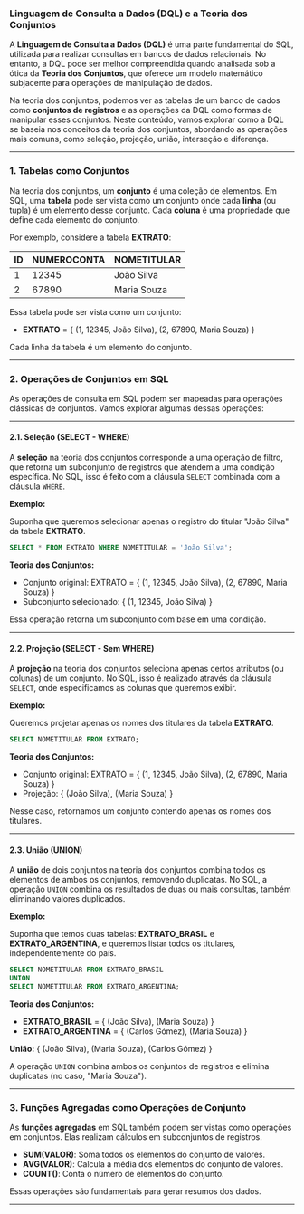 ### Linguagem de Consulta a Dados (DQL) e a Teoria dos Conjuntos

A **Linguagem de Consulta a Dados (DQL)** é uma parte fundamental do SQL, utilizada para realizar consultas em bancos de dados relacionais. No entanto, a DQL pode ser melhor compreendida quando analisada sob a ótica da **Teoria dos Conjuntos**, que oferece um modelo matemático subjacente para operações de manipulação de dados.

Na teoria dos conjuntos, podemos ver as tabelas de um banco de dados como **conjuntos de registros** e as operações da DQL como formas de manipular esses conjuntos. Neste conteúdo, vamos explorar como a DQL se baseia nos conceitos da teoria dos conjuntos, abordando as operações mais comuns, como seleção, projeção, união, interseção e diferença.

---

### 1. **Tabelas como Conjuntos**

Na teoria dos conjuntos, um **conjunto** é uma coleção de elementos. Em SQL, uma **tabela** pode ser vista como um conjunto onde cada **linha** (ou tupla) é um elemento desse conjunto. Cada **coluna** é uma propriedade que define cada elemento do conjunto.

Por exemplo, considere a tabela **EXTRATO**:

| ID  | NUMEROCONTA | NOMETITULAR |
|-----|-------------|-------------|
| 1   | 12345       | João Silva  |
| 2   | 67890       | Maria Souza |

Essa tabela pode ser vista como um conjunto:

- **EXTRATO** = { (1, 12345, João Silva), (2, 67890, Maria Souza) }

Cada linha da tabela é um elemento do conjunto.

---

### 2. **Operações de Conjuntos em SQL**

As operações de consulta em SQL podem ser mapeadas para operações clássicas de conjuntos. Vamos explorar algumas dessas operações:

---

#### **2.1. Seleção (SELECT - WHERE)**

A **seleção** na teoria dos conjuntos corresponde a uma operação de filtro, que retorna um subconjunto de registros que atendem a uma condição específica. No SQL, isso é feito com a cláusula `SELECT` combinada com a cláusula `WHERE`.

**Exemplo:**

Suponha que queremos selecionar apenas o registro do titular "João Silva" da tabela **EXTRATO**.

```sql
SELECT * FROM EXTRATO WHERE NOMETITULAR = 'João Silva';
```

**Teoria dos Conjuntos:**

- Conjunto original: EXTRATO = { (1, 12345, João Silva), (2, 67890, Maria Souza) }
- Subconjunto selecionado: { (1, 12345, João Silva) }

Essa operação retorna um subconjunto com base em uma condição.

---

#### **2.2. Projeção (SELECT - Sem WHERE)**

A **projeção** na teoria dos conjuntos seleciona apenas certos atributos (ou colunas) de um conjunto. No SQL, isso é realizado através da cláusula `SELECT`, onde especificamos as colunas que queremos exibir.

**Exemplo:**

Queremos projetar apenas os nomes dos titulares da tabela **EXTRATO**.

```sql
SELECT NOMETITULAR FROM EXTRATO;
```

**Teoria dos Conjuntos:**

- Conjunto original: EXTRATO = { (1, 12345, João Silva), (2, 67890, Maria Souza) }
- Projeção: { (João Silva), (Maria Souza) }

Nesse caso, retornamos um conjunto contendo apenas os nomes dos titulares.

---

#### **2.3. União (UNION)**

A **união** de dois conjuntos na teoria dos conjuntos combina todos os elementos de ambos os conjuntos, removendo duplicatas. No SQL, a operação `UNION` combina os resultados de duas ou mais consultas, também eliminando valores duplicados.

**Exemplo:**

Suponha que temos duas tabelas: **EXTRATO_BRASIL** e **EXTRATO_ARGENTINA**, e queremos listar todos os titulares, independentemente do país.

```sql
SELECT NOMETITULAR FROM EXTRATO_BRASIL
UNION
SELECT NOMETITULAR FROM EXTRATO_ARGENTINA;
```

**Teoria dos Conjuntos:**

- **EXTRATO_BRASIL** = { (João Silva), (Maria Souza) }
- **EXTRATO_ARGENTINA** = { (Carlos Gómez), (Maria Souza) }

**União:** { (João Silva), (Maria Souza), (Carlos Gómez) }

A operação `UNION` combina ambos os conjuntos de registros e elimina duplicatas (no caso, "Maria Souza").

---

### 3. **Funções Agregadas como Operações de Conjunto**

As **funções agregadas** em SQL também podem ser vistas como operações em conjuntos. Elas realizam cálculos em subconjuntos de registros.

- **SUM(VALOR)**: Soma todos os elementos do conjunto de valores.
- **AVG(VALOR)**: Calcula a média dos elementos do conjunto de valores.
- **COUNT()**: Conta o número de elementos do conjunto.

Essas operações são fundamentais para gerar resumos dos dados.

---
